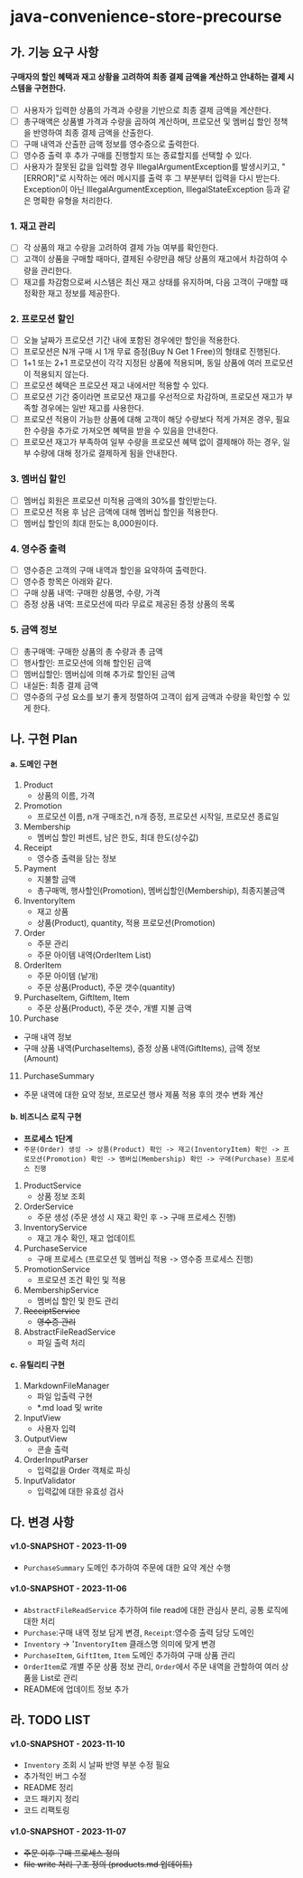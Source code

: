 # java-convenience-store-precourse

## 가. 기능 요구 사항

#### 구매자의 할인 혜택과 재고 상황을 고려하여 최종 결제 금액을 계산하고 안내하는 결제 시스템을 구현한다.

- [ ] 사용자가 입력한 상품의 가격과 수량을 기반으로 최종 결제 금액을 계산한다.
- [ ] 총구매액은 상품별 가격과 수량을 곱하여 계산하며, 프로모션 및 멤버십 할인 정책을 반영하여 최종 결제 금액을 산출한다.
- [ ] 구매 내역과 산출한 금액 정보를 영수증으로 출력한다.
- [ ] 영수증 출력 후 추가 구매를 진행할지 또는 종료할지를 선택할 수 있다.
- [ ] 사용자가 잘못된 값을 입력할 경우 IllegalArgumentException를 발생시키고, "[ERROR]"로 시작하는 에러 메시지를 출력 후 그 부분부터 입력을 다시 받는다.
  Exception이 아닌 IllegalArgumentException, IllegalStateException 등과 같은 명확한 유형을 처리한다.

### 1. 재고 관리

- [ ] 각 상품의 재고 수량을 고려하여 결제 가능 여부를 확인한다.
- [ ] 고객이 상품을 구매할 때마다, 결제된 수량만큼 해당 상품의 재고에서 차감하여 수량을 관리한다.
- [ ] 재고를 차감함으로써 시스템은 최신 재고 상태를 유지하며, 다음 고객이 구매할 때 정확한 재고 정보를 제공한다.

### 2. 프로모션 할인

- [ ] 오늘 날짜가 프로모션 기간 내에 포함된 경우에만 할인을 적용한다.
- [ ] 프로모션은 N개 구매 시 1개 무료 증정(Buy N Get 1 Free)의 형태로 진행된다.
- [ ] 1+1 또는 2+1 프로모션이 각각 지정된 상품에 적용되며, 동일 상품에 여러 프로모션이 적용되지 않는다.
- [ ] 프로모션 혜택은 프로모션 재고 내에서만 적용할 수 있다.
- [ ] 프로모션 기간 중이라면 프로모션 재고를 우선적으로 차감하며, 프로모션 재고가 부족할 경우에는 일반 재고를 사용한다.
- [ ] 프로모션 적용이 가능한 상품에 대해 고객이 해당 수량보다 적게 가져온 경우, 필요한 수량을 추가로 가져오면 혜택을 받을 수 있음을 안내한다.
- [ ] 프로모션 재고가 부족하여 일부 수량을 프로모션 혜택 없이 결제해야 하는 경우, 일부 수량에 대해 정가로 결제하게 됨을 안내한다.

### 3. 멤버십 할인

- [ ] 멤버십 회원은 프로모션 미적용 금액의 30%를 할인받는다.
- [ ] 프로모션 적용 후 남은 금액에 대해 멤버십 할인을 적용한다.
- [ ] 멤버십 할인의 최대 한도는 8,000원이다.

### 4. 영수증 출력

- [ ] 영수증은 고객의 구매 내역과 할인을 요약하여 출력한다.
- [ ] 영수증 항목은 아래와 같다.
- [ ] 구매 상품 내역: 구매한 상품명, 수량, 가격
- [ ] 증정 상품 내역: 프로모션에 따라 무료로 제공된 증정 상품의 목록

### 5. 금액 정보

- [ ] 총구매액: 구매한 상품의 총 수량과 총 금액
- [ ] 행사할인: 프로모션에 의해 할인된 금액
- [ ] 멤버십할인: 멤버십에 의해 추가로 할인된 금액
- [ ] 내실돈: 최종 결제 금액
- [ ] 영수증의 구성 요소를 보기 좋게 정렬하여 고객이 쉽게 금액과 수량을 확인할 수 있게 한다.

## 나. 구현 Plan

#### a. 도메인 구현

1. Product
    - 상품의 이름, 가격
2. Promotion
    - 프로모션 이름, n개 구매조건, n개 증정, 프로모션 시작일, 프로모션 종료일
3. Membership
    - 멤버십 할인 퍼센트, 남은 한도, 최대 한도(상수값)
4. Receipt
    - 영수증 출력을 담는 정보
5. Payment
    - 지불할 금액
    - 총구매액, 행사할인(Promotion), 멤버십할인(Membership), 최종지불금액
6. InventoryItem
    - 재고 상품
    - 상품(Product), quantity, 적용 프로모션(Promotion)
7. Order
    - 주문 관리
    - 주문 아이템 내역(OrderItem List)
8. OrderItem
    - 주문 아이템 (낱개)
    - 주문 상품(Product), 주문 갯수(quantity)
9. PurchaseItem, GiftItem, Item
    - 주문 상품(Product), 주문 갯수, 개별 지불 금액
10. Purchase
   - 구매 내역 정보
   - 구매 상품 내역(PurchaseItems), 증정 상품 내역(GiftItems), 금액 정보(Amount)
11. PurchaseSummary
   - 주문 내역에 대한 요약 정보, 프로모션 행사 제품 적용 후의 갯수 변화 계산

#### b. 비즈니스 로직 구현

- **프로세스 1단계**
- `주문(Order) 생성 -> 상품(Product) 확인 -> 재고(InventoryItem) 확인 -> 프로모션(Promotion) 확인 -> 멤버십(Membership) 확인 -> 구매(Purchase) 프로세스 진행`

1. ProductService
    - 상품 정보 조회
2. OrderService
    - 주문 생성 (주문 생성 시 재고 확인 후 -> 구매 프로세스 진행)
3. InventoryService
    - 재고 개수 확인, 재고 업데이트
4. PurchaseService
    - 구매 프로세스 (프로모션 및 멤버십 적용 -> 영수증 프로세스 진행)
5. PromotionService
    - 프로모션 조건 확인 및 적용
6. MembershipService
    - 멤버십 할인 및 한도 관리
7. ~~ReceiptService~~
    - ~~영수증 관리~~
8. AbstractFileReadService
    - 파일 출력 처리

#### c. 유틸리티 구현

1. MarkdownFileManager
    - 파일 입출력 구현
    - *.md load 및 write
2. InputView
    - 사용자 입력
3. OutputView
    - 콘솔 출력
4. OrderInputParser
    - 입력값을 Order 객체로 파싱
5. InputValidator
    - 입력값에 대한 유효성 검사

## 다. 변경 사항

#### v1.0-SNAPSHOT - 2023-11-09
- `PurchaseSummary` 도메인 추가하여 주문에 대한 요약 계산 수행

#### v1.0-SNAPSHOT - 2023-11-06
- `AbstractFileReadService` 추가하여 file read에 대한 관심사 분리, 공통 로직에 대한 처리
- `Purchase`:구매 내역 정보 담게 변경, `Receipt`:영수증 출력 담당 도메인
- `Inventory` -> '`InventoryItem` 클래스명 의미에 맞게 변경
- `PurchaseItem`, `GiftItem`, `Item` 도메인 추가하여 구매 상품 관리
- `OrderItem`로 개별 주문 상품 정보 관리, `Order`에서 주문 내역을 관할하여 여러 상품을 List로 관리
- README에 업데이트 정보 추가


## 라. TODO LIST

#### v1.0-SNAPSHOT - 2023-11-10
- `Inventory` 조회 시 날짜 반영 부분 수정 필요
- 추가적인 버그 수정
- README 정리
- 코드 패키지 정리
- 코드 리팩토링

#### v1.0-SNAPSHOT - 2023-11-07
- ~~주문 이후 구매 프로세스 정의~~
- ~~file write 처리 구조 정의 (products.md 업데이트)~~